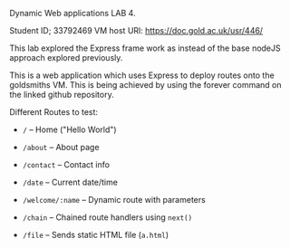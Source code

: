 Dynamic Web applications LAB 4.

Student ID; 33792469
VM host URl: https://doc.gold.ac.uk/usr/446/

This lab explored the Express frame work as instead of the base nodeJS approach explored 
previously.

This is a web application which uses Express to deploy routes onto the goldsmiths VM. This is 
being achieved by using the forever command on the linked  github repository.

Different Routes to test:
- `/` – Home ("Hello World")

- `/about` – About page

- `/contact` – Contact info

- `/date` – Current date/time

- `/welcome/:name` – Dynamic route with parameters

- `/chain` – Chained route handlers using `next()`

- `/file` – Sends static HTML file (`a.html`)
